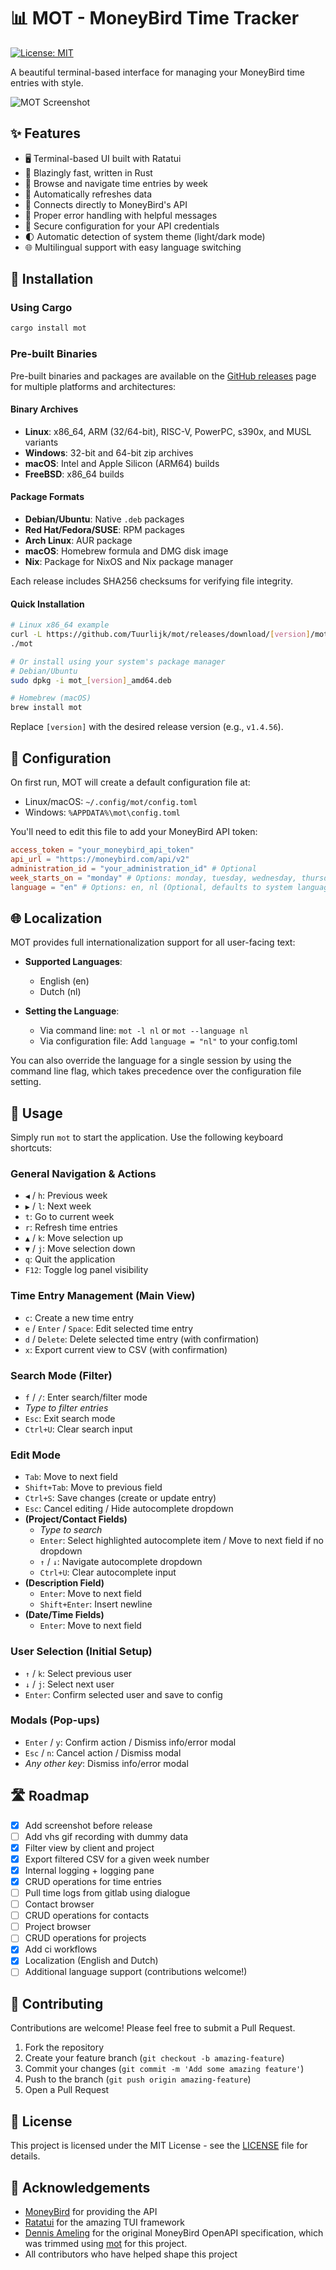 # 📊 MOT - MoneyBird Time Tracker

[![License: MIT](https://img.shields.io/badge/License-MIT-yellow.svg)](https://opensource.org/licenses/MIT)

A beautiful terminal-based interface for managing your MoneyBird time entries with style.

![MOT Screenshot][mot.png]

## ✨ Features

- 🖥️ Terminal-based UI built with Ratatui 
- 🚀 Blazingly fast, written in Rust
- 📆 Browse and navigate time entries by week
- 🔄 Automatically refreshes data
- 🧩 Connects directly to MoneyBird's API
- 🌙 Proper error handling with helpful messages
- 🔐 Secure configuration for your API credentials
- 🌓 Automatic detection of system theme (light/dark mode)
- 🌐 Multilingual support with easy language switching

## 🚀 Installation

### Using Cargo

```bash
cargo install mot
```

### Pre-built Binaries

Pre-built binaries and packages are available on the [GitHub releases](https://github.com/Tuurlijk/mot/releases) page for multiple platforms and architectures:

#### Binary Archives
- **Linux**: x86_64, ARM (32/64-bit), RISC-V, PowerPC, s390x, and MUSL variants
- **Windows**: 32-bit and 64-bit zip archives
- **macOS**: Intel and Apple Silicon (ARM64) builds
- **FreeBSD**: x86_64 builds

#### Package Formats
- **Debian/Ubuntu**: Native `.deb` packages
- **Red Hat/Fedora/SUSE**: RPM packages
- **Arch Linux**: AUR package
- **macOS**: Homebrew formula and DMG disk image
- **Nix**: Package for NixOS and Nix package manager

Each release includes SHA256 checksums for verifying file integrity.

#### Quick Installation

```bash
# Linux x86_64 example
curl -L https://github.com/Tuurlijk/mot/releases/download/[version]/mot-linux-x86_64.tar.gz | tar xz
./mot

# Or install using your system's package manager
# Debian/Ubuntu
sudo dpkg -i mot_[version]_amd64.deb

# Homebrew (macOS)
brew install mot
```

Replace `[version]` with the desired release version (e.g., `v1.4.56`).

## 🔧 Configuration

On first run, MOT will create a default configuration file at:
- Linux/macOS: `~/.config/mot/config.toml`
- Windows: `%APPDATA%\mot\config.toml`

You'll need to edit this file to add your MoneyBird API token:

```toml
access_token = "your_moneybird_api_token"
api_url = "https://moneybird.com/api/v2"
administration_id = "your_administration_id" # Optional
week_starts_on = "monday" # Options: monday, tuesday, wednesday, thursday, friday, saturday, sunday
language = "en" # Options: en, nl (Optional, defaults to system language)
```

## 🌐 Localization

MOT provides full internationalization support for all user-facing text:

- **Supported Languages**:
  - English (en)
  - Dutch (nl)

- **Setting the Language**:
  - Via command line: `mot -l nl` or `mot --language nl`
  - Via configuration file: Add `language = "nl"` to your config.toml

You can also override the language for a single session by using the command line flag, which takes precedence over the configuration file setting.

## 📖 Usage

Simply run `mot` to start the application. Use the following keyboard shortcuts:

### General Navigation & Actions

-   `◀` / `h`: Previous week
-   `▶` / `l`: Next week
-   `t`: Go to current week
-   `r`: Refresh time entries
-   `▲` / `k`: Move selection up
-   `▼` / `j`: Move selection down
-   `q`: Quit the application
-   `F12`: Toggle log panel visibility

### Time Entry Management (Main View)

-   `c`: Create a new time entry
-   `e` / `Enter` / `Space`: Edit selected time entry
-   `d` / `Delete`: Delete selected time entry (with confirmation)
-   `x`: Export current view to CSV (with confirmation)

### Search Mode (Filter)

-   `f` / `/`: Enter search/filter mode
-   *Type to filter entries*
-   `Esc`: Exit search mode
-   `Ctrl+U`: Clear search input

### Edit Mode

-   `Tab`: Move to next field
-   `Shift+Tab`: Move to previous field
-   `Ctrl+S`: Save changes (create or update entry)
-   `Esc`: Cancel editing / Hide autocomplete dropdown
-   **(Project/Contact Fields)**
    -   *Type to search*
    -   `Enter`: Select highlighted autocomplete item / Move to next field if no dropdown
    -   `↑` / `↓`: Navigate autocomplete dropdown
    -   `Ctrl+U`: Clear autocomplete input
-   **(Description Field)**
    -   `Enter`: Move to next field
    -   `Shift+Enter`: Insert newline
-   **(Date/Time Fields)**
    -   `Enter`: Move to next field

### User Selection (Initial Setup)

-   `↑` / `k`: Select previous user
-   `↓` / `j`: Select next user
-   `Enter`: Confirm selected user and save to config

### Modals (Pop-ups)

-   `Enter` / `y`: Confirm action / Dismiss info/error modal
-   `Esc` / `n`: Cancel action / Dismiss modal
-   *Any other key*: Dismiss info/error modal

## 🛣️ Roadmap

- [x] Add screenshot before release
- [ ] Add vhs gif recording with dummy data
- [x] Filter view by client and project
- [x] Export filtered CSV for a given week number
- [x] Internal logging + logging pane
- [x] CRUD operations for time entries
- [ ] Pull time logs from gitlab using dialogue
- [ ] Contact browser
- [ ] CRUD operations for contacts
- [ ] Project browser
- [ ] CRUD operations for projects
- [x] Add ci workflows
- [x] Localization (English and Dutch)
- [ ] Additional language support (contributions welcome!)

## 🤝 Contributing

Contributions are welcome! Please feel free to submit a Pull Request.

1. Fork the repository
2. Create your feature branch (`git checkout -b amazing-feature`)
3. Commit your changes (`git commit -m 'Add some amazing feature'`)
4. Push to the branch (`git push origin amazing-feature`)
5. Open a Pull Request

## 📜 License

This project is licensed under the MIT License - see the [LICENSE](LICENSE) file for details.

## 💖 Acknowledgements

- [MoneyBird](https://www.moneybird.com/) for providing the API
- [Ratatui](https://github.com/ratatui-org/ratatui) for the amazing TUI framework
- [Dennis Ameling](https://github.com/dennisameling/moneybird-openapi) for the original MoneyBird OpenAPI specification, which was trimmed using [mot](https://crates.io/crates/mot) for this project.
- All contributors who have helped shape this project

[mot.png]: https://github.com/Tuurlijk/mot/blob/images/images/mot.png?raw=true